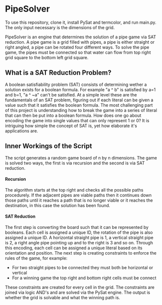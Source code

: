 # PipeSolver

To use this repository, clone it, install PySat and termcolor, and run main.py. The only input necessary is the dimensions of the grid.

PipeSolver is an engine that determines the solution of a pipe game via SAT reduction. A pipe game is a grid filled with pipes, a pipe is either straight or right angled, a pipe can be rotated four different ways. To solve the pipe game, the pipes must be connected so that water can flow from top right grid square to the bottom left grid square.

## What is a SAT Reduction Problem?

A boolean satisfiability problem (SAT) consists of determining wether a solution exists for a boolean formula. For example "a ^ b" is satisfied by a=1 and b=1, "a ^ ~a" can't be satisfied. At a simple level these are the fundamentals of an SAT problem, figuring out if each literal can be given a value such that it satisfies the boolean formula. The most challenging part of this project is understanding how to break the game into a series of literal that can then be put into a boolean formula. How does one go about encoding the game into single values that can only represent 1 or 0? It is intriguing how simple the concept of SAT is, yet how elaborate it's applications are.

## Inner Workings of the Script
The script generates a random game board of n by n dimensions. The game is solved two ways, the first is via recursion and the second is via SAT reduction. 

#### Recursion
The algorithm starts at the top right and checks all the possible paths procedurely. If the adjacent pipes are viable paths then it continues down those paths until it reaches a path that is no longer viable or it reaches the destination, in this case the solution has been found.

#### SAT Reduction
The first step is converting the board such that it can be represented by booleans. Each cell is assigned a unique ID, the rotation of the pipe is also assigned a unique ID. A horizontal straight pipe is 1, a vertical straight pipe is 2, a right angle pipe pointing up and to the right is 3 and so on. Through this encoding, each cell can be assigned a unique literal based on its orientation and position.
The next step is creating constraints to enforce the rules of the game, for example:
* For two straight pipes to be connected they must both be horizontal or vertical
* For a winning game the top right and bottom right cells must be connect

These constraints are created for every cell in the grid. The constraints are joined via logic AND's and are solved via the PySat engine. The output is whether the grid is solvable and what the winning path is.


